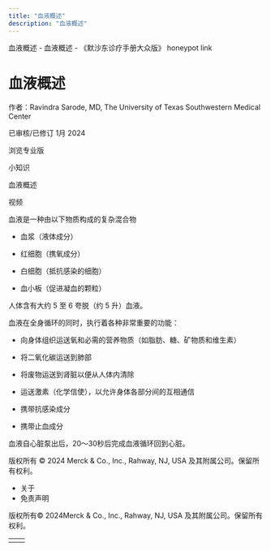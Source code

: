 ```yaml
---
title: "血液概述"
description: "血液概述"
---
```


﻿血液概述 \- 血液概述 \- 《默沙东诊疗手册大众版》 honeypot link

# 血液概述

作者：Ravindra Sarode, MD, The University of Texas Southwestern Medical Center

已审核/已修订 1月 2024

浏览专业版

小知识

血液概述



视频

血液是一种由以下物质构成的复杂混合物

- 血浆（液体成分）

- 红细胞（携氧成分）

- 白细胞（抵抗感染的细胞）

- 血小板（促进凝血的颗粒）


人体含有大约 5 至 6 夸脱（约 5 升）血液。

血液在全身循环的同时，执行着各种非常重要的功能：

- 向身体组织运送氧和必需的营养物质（如脂肪、糖、矿物质和维生素）

- 将二氧化碳运送到肺部

- 将废物运送到肾脏以便从人体内清除

- 运送激素（化学信使），以允许身体各部分间的互相通信

- 携带抗感染成分

- 携带止血成分


血液自心脏泵出后，20～30秒后完成血液循环回到心脏。



版权所有 © 2024
Merck & Co., Inc., Rahway, NJ, USA 及其附属公司。保留所有权利。

- 关于
- 免责声明

版权所有© 2024Merck & Co., Inc., Rahway, NJ, USA 及其附属公司。保留所有权利。

|     |     |
| --- | --- |
|  |  |